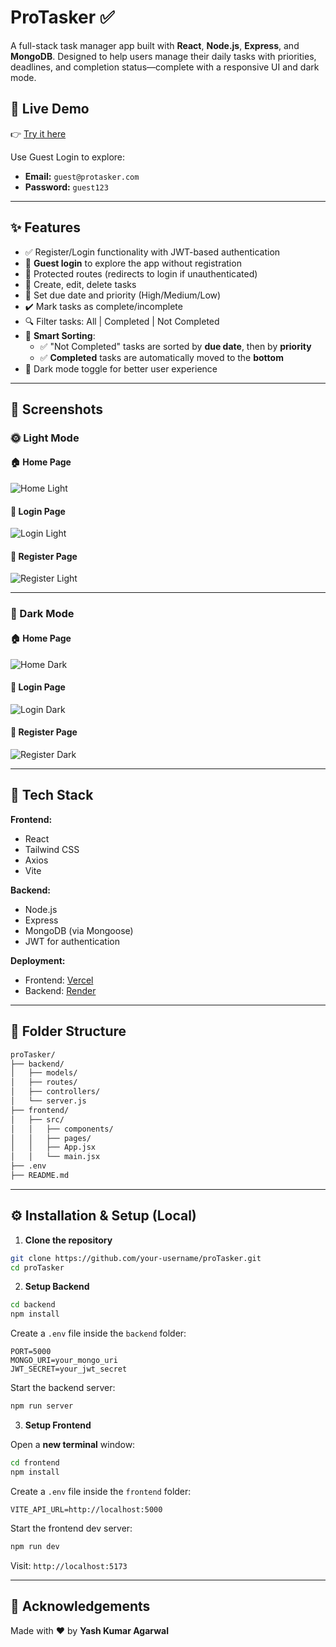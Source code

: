 # ProTasker ✅

A full-stack task manager app built with **React**, **Node.js**, **Express**, and **MongoDB**. Designed to help users manage their daily tasks with priorities, deadlines, and completion status—complete with a responsive UI and dark mode.

## 🔗 Live Demo

👉 [Try it here](https://pro-tasker-vert.vercel.app/login)

Use Guest Login to explore:
- **Email:** `guest@protasker.com`
- **Password:** `guest123`

---

## ✨ Features

- ✅ Register/Login functionality with JWT-based authentication  
- 🧪 **Guest login** to explore the app without registration  
- 🔐 Protected routes (redirects to login if unauthenticated)  
- 📝 Create, edit, delete tasks  
- 📅 Set due date and priority (High/Medium/Low)  
- ✔️ Mark tasks as complete/incomplete  
- 🔍 Filter tasks: All | Completed | Not Completed  
- 🔽 **Smart Sorting**:  
  - ✅ "Not Completed" tasks are sorted by **due date**, then by **priority**  
  - ✅ **Completed** tasks are automatically moved to the **bottom**  
- 🌙 Dark mode toggle for better user experience  

---

## 📸 Screenshots

### 🌞 Light Mode

#### 🏠 Home Page  
![Home Light](./frontend/screenshots/home-light.png)

#### 🔐 Login Page  
![Login Light](./frontend/screenshots/login-light.png)

#### 📝 Register Page  
![Register Light](./frontend/screenshots/register-light.png)

---

### 🌙 Dark Mode

#### 🏠 Home Page  
![Home Dark](./frontend/screenshots/home-dark.png)

#### 🔐 Login Page  
![Login Dark](./frontend/screenshots/login-dark.png)

#### 📝 Register Page  
![Register Dark](./frontend/screenshots/register-dark.png)

---

## 🧱 Tech Stack

**Frontend:**
- React
- Tailwind CSS
- Axios
- Vite

**Backend:**
- Node.js
- Express
- MongoDB (via Mongoose)
- JWT for authentication

**Deployment:**
- Frontend: [Vercel](https://pro-tasker-vert.vercel.app)
- Backend: [Render](https://protasker-backend-no9g.onrender.com)

---

## 📂 Folder Structure

```bash
proTasker/
├── backend/
│   ├── models/
│   ├── routes/
│   ├── controllers/
│   └── server.js
├── frontend/
│   ├── src/
│   │   ├── components/
│   │   ├── pages/
│   │   ├── App.jsx
│   │   └── main.jsx
├── .env
├── README.md
```

---

## ⚙️ Installation & Setup (Local)

1. **Clone the repository**

```bash
git clone https://github.com/your-username/proTasker.git
cd proTasker
```

2. **Setup Backend**

```bash
cd backend
npm install
```

Create a `.env` file inside the `backend` folder:

```env
PORT=5000
MONGO_URI=your_mongo_uri
JWT_SECRET=your_jwt_secret
```

Start the backend server:

```bash
npm run server
```

3. **Setup Frontend**

Open a **new terminal** window:

```bash
cd frontend
npm install
```

Create a `.env` file inside the `frontend` folder:

```env
VITE_API_URL=http://localhost:5000
```

Start the frontend dev server:

```bash
npm run dev
```

Visit: `http://localhost:5173`

---

## 🙌 Acknowledgements

Made with ❤️ by **Yash Kumar Agarwal**


